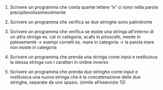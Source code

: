1. Scrivere un programma che conta quante lettere “e” ci sono nella parola precipitevolissimevolmente 

2. Scrivere un programma che verifica  se due stringhe sono palindrome 

3. Scrivere un programma che verifica se esiste una stringa all'interno di un altra stringa es. cat in categoria, scafo in piroscafo, mente in palesemente → esempi corretti
es. mare in categoria → la parola mare non esiste in categoria

4. Scrivere un programma che prenda una stringa come input e restituisca la stessa stringa con i caratteri in ordine inverso

5. Scrivere un programma che prenda due stringhe come input e restituisca una nuova stringa che è la concatenazione delle due stringhe, separate da uno spazio. (simile all’esercizio 12)
